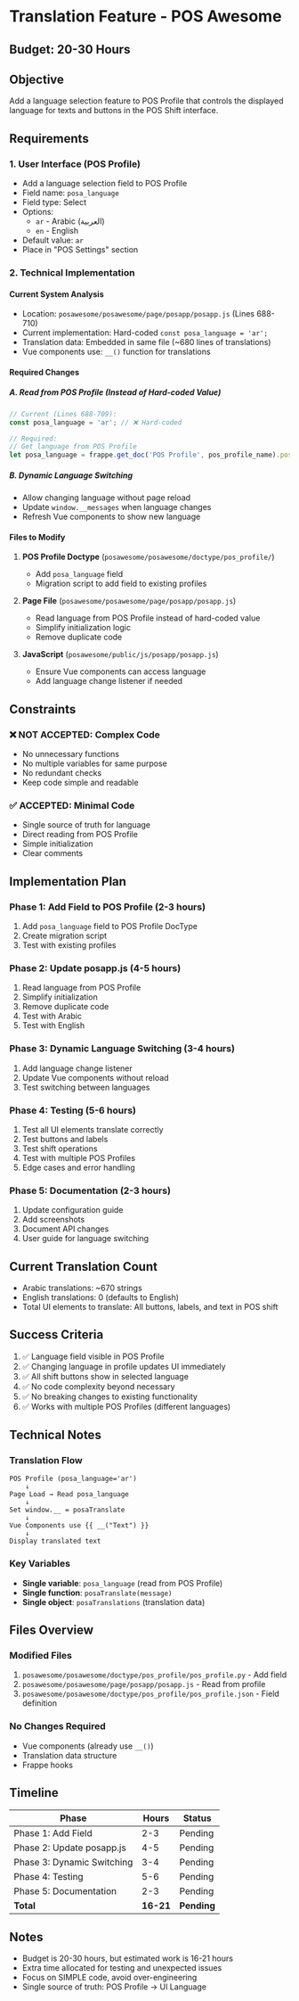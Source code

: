 # Translation Feature - POS Awesome

## Budget: 20-30 Hours

## Objective

Add a language selection feature to POS Profile that controls the displayed language for texts and buttons in the POS Shift interface.

## Requirements

### 1. User Interface (POS Profile)

- Add a language selection field to POS Profile
- Field name: `posa_language`
- Field type: Select
- Options:
  - `ar` - Arabic (العربية)
  - `en` - English
- Default value: `ar`
- Place in "POS Settings" section

### 2. Technical Implementation

#### Current System Analysis

- Location: `posawesome/posawesome/page/posapp/posapp.js` (Lines 688-710)
- Current implementation: Hard-coded `const posa_language = 'ar';`
- Translation data: Embedded in same file (~680 lines of translations)
- Vue components use: `__()` function for translations

#### Required Changes

##### A. Read from POS Profile (Instead of Hard-coded Value)

```javascript
// Current (Lines 688-709):
const posa_language = 'ar'; // ❌ Hard-coded

// Required:
// Get language from POS Profile
let posa_language = frappe.get_doc('POS Profile', pos_profile_name).posa_language || 'ar';
```

##### B. Dynamic Language Switching

- Allow changing language without page reload
- Update `window.__messages` when language changes
- Refresh Vue components to show new language

#### Files to Modify

1. **POS Profile Doctype** (`posawesome/posawesome/doctype/pos_profile/`)
   - Add `posa_language` field
   - Migration script to add field to existing profiles

2. **Page File** (`posawesome/posawesome/page/posapp/posapp.js`)
   - Read language from POS Profile instead of hard-coded value
   - Simplify initialization logic
   - Remove duplicate code

3. **JavaScript** (`posawesome/public/js/posapp/posapp.js`)
   - Ensure Vue components can access language
   - Add language change listener if needed

## Constraints

### ❌ NOT ACCEPTED: Complex Code

- No unnecessary functions
- No multiple variables for same purpose
- No redundant checks
- Keep code simple and readable

### ✅ ACCEPTED: Minimal Code

- Single source of truth for language
- Direct reading from POS Profile
- Simple initialization
- Clear comments

## Implementation Plan

### Phase 1: Add Field to POS Profile (2-3 hours)

1. Add `posa_language` field to POS Profile DocType
2. Create migration script
3. Test with existing profiles

### Phase 2: Update posapp.js (4-5 hours)

1. Read language from POS Profile
2. Simplify initialization
3. Remove duplicate code
4. Test with Arabic
5. Test with English

### Phase 3: Dynamic Language Switching (3-4 hours)

1. Add language change listener
2. Update Vue components without reload
3. Test switching between languages

### Phase 4: Testing (5-6 hours)

1. Test all UI elements translate correctly
2. Test buttons and labels
3. Test shift operations
4. Test with multiple POS Profiles
5. Edge cases and error handling

### Phase 5: Documentation (2-3 hours)

1. Update configuration guide
2. Add screenshots
3. Document API changes
4. User guide for language switching

## Current Translation Count

- Arabic translations: ~670 strings
- English translations: 0 (defaults to English)
- Total UI elements to translate: All buttons, labels, and text in POS shift

## Success Criteria

1. ✅ Language field visible in POS Profile
2. ✅ Changing language in profile updates UI immediately
3. ✅ All shift buttons show in selected language
4. ✅ No code complexity beyond necessary
5. ✅ No breaking changes to existing functionality
6. ✅ Works with multiple POS Profiles (different languages)

## Technical Notes

### Translation Flow

```
POS Profile (posa_language='ar')
    ↓
Page Load → Read posa_language
    ↓
Set window.__ = posaTranslate
    ↓
Vue Components use {{ __("Text") }}
    ↓
Display translated text
```

### Key Variables

- **Single variable**: `posa_language` (read from POS Profile)
- **Single function**: `posaTranslate(message)`
- **Single object**: `posaTranslations` (translation data)

## Files Overview

### Modified Files

1. `posawesome/posawesome/doctype/pos_profile/pos_profile.py` - Add field
2. `posawesome/posawesome/page/posapp/posapp.js` - Read from profile
3. `posawesome/posawesome/doctype/pos_profile/pos_profile.json` - Field definition

### No Changes Required

- Vue components (already use `__()`)
- Translation data structure
- Frappe hooks

## Timeline

| Phase                      | Hours     | Status      |
| -------------------------- | --------- | ----------- |
| Phase 1: Add Field         | 2-3       | Pending     |
| Phase 2: Update posapp.js  | 4-5       | Pending     |
| Phase 3: Dynamic Switching | 3-4       | Pending     |
| Phase 4: Testing           | 5-6       | Pending     |
| Phase 5: Documentation     | 2-3       | Pending     |
| **Total**                  | **16-21** | **Pending** |

## Notes

- Budget is 20-30 hours, but estimated work is 16-21 hours
- Extra time allocated for testing and unexpected issues
- Focus on SIMPLE code, avoid over-engineering
- Single source of truth: POS Profile → UI Language
